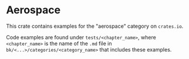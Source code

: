 # Aerospace

This crate contains examples for the "aerospace" category on `crates.io`.

Code examples are found under `tests/<chapter_name>`, where `<chapter_name>` is the name of the `.md` file in `bk/<...>/categories/<category_name>` that includes these examples.
